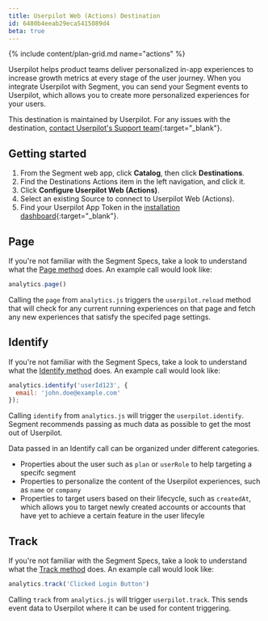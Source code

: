```yaml
---
title: Userpilot Web (Actions) Destination
id: 6480b4eeab29eca5415089d4
beta: true
---
```


{% include content/plan-grid.md name="actions" %}

Userpilot helps product teams deliver personalized in-app experiences to increase growth metrics at every stage of the user journey. When you integrate Userpilot with Segment, you can send your Segment events to Userpilot, which allows you to create more personalized experiences for your users.


This destination is maintained by Userpilot. For any issues with the destination, [contact Userpilot's Support team](mailto:support@userpilot.co){:target="_blank"}.

## Getting started

1. From the Segment web app, click **Catalog**, then click **Destinations**.
2. Find the Destinations Actions item in the left navigation, and click it.
3. Click **Configure Userpilot Web (Actions)**.
4. Select an existing Source to connect to Userpilot Web (Actions).
5. Find your Userpilot App Token in the [installation dashboard](https://run.userpilot.io/installation){:target="_blank"}.


## Page
If you're not familiar with the Segment Specs, take a look to understand what the [Page method](/docs/connections/spec/page/) does. An example call would look like:

```js
analytics.page()
```

Calling the `page` from `analytics.js` triggers the `userpilot.reload` method that will check for any current running experiences on that page and fetch any new experiences that satisfy the specifed page settings.

## Identify

If you're not familiar with the Segment Specs, take a look to understand what the [Identify method](/docs/connections/spec/identify/) does. An example call would look like:

```js
analytics.identify('userId123', {
  email: 'john.doe@example.com'
});
```

Calling `identify` from `analytics.js` will trigger the `userpilot.identify`. Segment recommends passing as much data as possible to get the most out of Userpilot.

Data passed in an Identify call can be organized under different categories.
* Properties about the user such as `plan` or `userRole` to help targeting a specifc segment
* Properties to personalize the content of the Userpilot experiences, such as `name` or `company`
* Properties to target users based on their lifecycle, such as `createdAt`, which allows you to target newly created accounts or accounts that have yet to achieve a certain feature in the user lifecyle


## Track

If you're not familiar with the Segment Specs, take a look to understand what the [Track method](/docs/connections/spec/track/) does. An example call would look like:

```js
analytics.track('Clicked Login Button')
```

Calling `track` from `analytics.js` will trigger `userpilot.track`. This sends event data to Userpilot where it can be used for content triggering.
